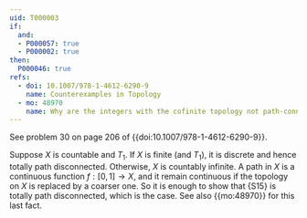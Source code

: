 ```yaml
---
uid: T000003
if:
  and:
  - P000057: true
  - P000002: true
then:
  P000046: true
refs:
  - doi: 10.1007/978-1-4612-6290-9
    name: Counterexamples in Topology
  - mo: 48970
    name: Why are the integers with the cofinite topology not path-connected?
---
```


See problem 30 on page 206 of {{doi:10.1007/978-1-4612-6290-9}}.

Suppose $X$ is countable and $T_1$.  If $X$ is finite (and $T_1$), it is discrete and hence totally path disconnected.  Otherwise, $X$ is countably infinite.  A path in $X$ is a continuous function $f:[0,1]\to X$, and it remain continuous if the topology on $X$ is replaced by a coarser one.  So it is enough to show that {S15} is totally path disconnected, which is the case.  See also {{mo:48970}} for this last fact.
